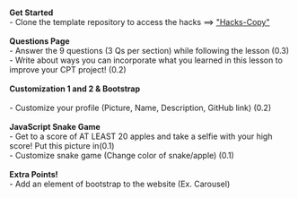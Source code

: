 <html>
  <head>
    <link rel="stylesheet" href="page1.css">
    <link rel="stylesheet" href="https://fonts.googleapis.com/icon?family=Material+Icons">
  </head>
  <body>
    <br>
 <p>
 <b>Get Started</b>
<br>
- Clone the template repository to access the hacks ==> <a href="https://github.com/EC-2-GAL/HACKS-COPY">"Hacks-Copy"</a> 
<br>
<br>
<b>Questions Page</b>
<br>
- Answer the 9 questions (3 Qs per section) while following the lesson (0.3) 
<br>
- Write about ways you can incorporate what you learned in this lesson to improve your CPT project! (0.2) 
<br>
<br>
<b>Customization 1 and 2 & Bootstrap</b>
<br>

<br>
- Customize your profile (Picture, Name, Description, GitHub link) (0.2)
<br> 
<br>
<b>JavaScript Snake Game</b>
<br>
- Get to a score of AT LEAST 20 apples and take a selfie with your high score! Put this picture in(0.1)
<br>
- Customize snake game (Change color of snake/apple) (0.1)
<br>
<br>
<b>Extra Points!</b>
<br>
- Add an element of bootstrap to the website (Ex. Carousel)
</p>
  </body>
</html>


<!-- 
Get started 
- Clone the template repository “Hacks-Copy” 
- Have our website open 

Questions Page  
- Answer the questions in the while following the lesson (0.3) 
- Write about how you plan to use what you learned in this lesson to improve your CPT project (0.1) 

Customization 1 and 2 
- Replicate the screen video using elements from the lesson(0.2)
- Customize your profile (Picture, Name, Description, GitHub link) (0.2) 

JavaScript 
- Get to a score of AT LEAST 20 apples and take a selfie with your high score! Put this picture in(0.1)
- Customize snake game (Change color of snake/apple) (0.1)

EXTRA
- Add a bootstrap element from the lesson -->